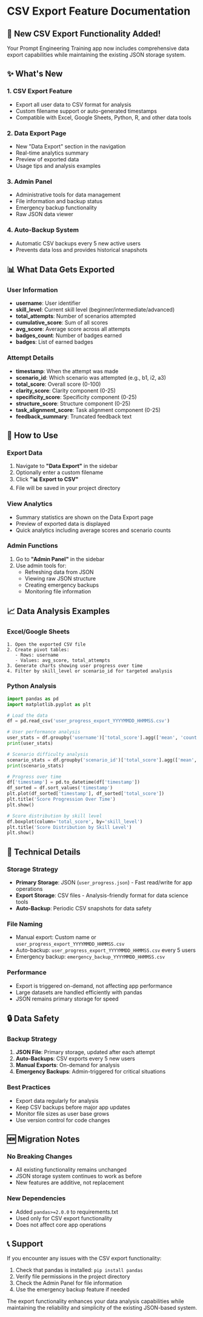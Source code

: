 # CSV Export Feature Documentation

## 🎉 New CSV Export Functionality Added!

Your Prompt Engineering Training app now includes comprehensive data export capabilities while maintaining the existing JSON storage system.

## ✨ What's New

### 1. **CSV Export Feature**
- Export all user data to CSV format for analysis
- Custom filename support or auto-generated timestamps
- Compatible with Excel, Google Sheets, Python, R, and other data tools

### 2. **Data Export Page**
- New "Data Export" section in the navigation
- Real-time analytics summary
- Preview of exported data
- Usage tips and analysis examples

### 3. **Admin Panel**
- Administrative tools for data management
- File information and backup status
- Emergency backup functionality
- Raw JSON data viewer

### 4. **Auto-Backup System**
- Automatic CSV backups every 5 new active users
- Prevents data loss and provides historical snapshots

## 📊 What Data Gets Exported

### User Information
- **username**: User identifier
- **skill_level**: Current skill level (beginner/intermediate/advanced)
- **total_attempts**: Number of scenarios attempted
- **cumulative_score**: Sum of all scores
- **avg_score**: Average score across all attempts
- **badges_count**: Number of badges earned
- **badges**: List of earned badges

### Attempt Details
- **timestamp**: When the attempt was made
- **scenario_id**: Which scenario was attempted (e.g., b1, i2, a3)
- **total_score**: Overall score (0-100)
- **clarity_score**: Clarity component (0-25)
- **specificity_score**: Specificity component (0-25)
- **structure_score**: Structure component (0-25)
- **task_alignment_score**: Task alignment component (0-25)
- **feedback_summary**: Truncated feedback text

## 🚀 How to Use

### Export Data
1. Navigate to **"Data Export"** in the sidebar
2. Optionally enter a custom filename
3. Click **"📊 Export to CSV"**
4. File will be saved in your project directory

### View Analytics
- Summary statistics are shown on the Data Export page
- Preview of exported data is displayed
- Quick analytics including average scores and scenario counts

### Admin Functions
1. Go to **"Admin Panel"** in the sidebar
2. Use admin tools for:
   - Refreshing data from JSON
   - Viewing raw JSON structure
   - Creating emergency backups
   - Monitoring file information

## 📈 Data Analysis Examples

### Excel/Google Sheets
```
1. Open the exported CSV file
2. Create pivot tables:
   - Rows: username
   - Values: avg_score, total_attempts
3. Generate charts showing user progress over time
4. Filter by skill_level or scenario_id for targeted analysis
```

### Python Analysis
```python
import pandas as pd
import matplotlib.pyplot as plt

# Load the data
df = pd.read_csv('user_progress_export_YYYYMMDD_HHMMSS.csv')

# User performance analysis
user_stats = df.groupby('username')['total_score'].agg(['mean', 'count', 'std'])
print(user_stats)

# Scenario difficulty analysis
scenario_stats = df.groupby('scenario_id')['total_score'].agg(['mean', 'count'])
print(scenario_stats)

# Progress over time
df['timestamp'] = pd.to_datetime(df['timestamp'])
df_sorted = df.sort_values('timestamp')
plt.plot(df_sorted['timestamp'], df_sorted['total_score'])
plt.title('Score Progression Over Time')
plt.show()

# Score distribution by skill level
df.boxplot(column='total_score', by='skill_level')
plt.title('Score Distribution by Skill Level')
plt.show()
```

## 🔧 Technical Details

### Storage Strategy
- **Primary Storage**: JSON (`user_progress.json`) - Fast read/write for app operations
- **Export Storage**: CSV files - Analysis-friendly format for data science tools
- **Auto-Backup**: Periodic CSV snapshots for data safety

### File Naming
- Manual export: Custom name or `user_progress_export_YYYYMMDD_HHMMSS.csv`
- Auto-backup: `user_progress_export_YYYYMMDD_HHMMSS.csv` every 5 users
- Emergency backup: `emergency_backup_YYYYMMDD_HHMMSS.csv`

### Performance
- Export is triggered on-demand, not affecting app performance
- Large datasets are handled efficiently with pandas
- JSON remains primary storage for speed

## 🔒 Data Safety

### Backup Strategy
1. **JSON File**: Primary storage, updated after each attempt
2. **Auto-Backups**: CSV exports every 5 new users
3. **Manual Exports**: On-demand for analysis
4. **Emergency Backups**: Admin-triggered for critical situations

### Best Practices
- Export data regularly for analysis
- Keep CSV backups before major app updates
- Monitor file sizes as user base grows
- Use version control for code changes

## 🆕 Migration Notes

### No Breaking Changes
- All existing functionality remains unchanged
- JSON storage system continues to work as before
- New features are additive, not replacement

### New Dependencies
- Added `pandas>=2.0.0` to requirements.txt
- Used only for CSV export functionality
- Does not affect core app operations

## 📞 Support

If you encounter any issues with the CSV export functionality:

1. Check that pandas is installed: `pip install pandas`
2. Verify file permissions in the project directory
3. Check the Admin Panel for file information
4. Use the emergency backup feature if needed

The export functionality enhances your data analysis capabilities while maintaining the reliability and simplicity of the existing JSON-based system.